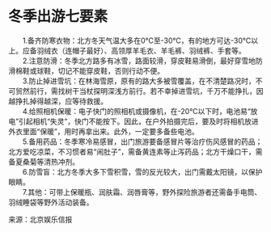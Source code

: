 # 冬季出游七要素  

&emsp;&emsp;1.备齐防寒衣物：北方冬天气温大多在0℃至-30℃，有的地方可达-30℃以上。应备羽绒衣（连帽子最好）、高领厚羊毛衣、羊毛裤、羽绒裤、手套等。  
&emsp;&emsp;2.注意防滑：冬季北方路多有冰雪，路面较滑，穿皮鞋易滑倒，最好穿雪地防滑棉鞋或球鞋，切记不能穿皮鞋，否则行动不便。  
&emsp;&emsp;3.防止掉进雪坑：在林海雪原，原有的路大多被雪覆盖，在不清楚路况时，不可贸然前行，需找树干当杖探明深浅方前行。若不幸掉进雪坑，千万不能挣扎，因越挣扎掉得越深，应等待救援。  
&emsp;&emsp;4.给照相机保暖：电子快门的照相机或摄像机，在-20℃以下时，电池易“放电”引起相机“失灵”，快门不能按下。因此，在户外拍摄完后，要及时将相机放进外衣里面“保暖”，用时再拿出来。此外，一定要多备些电池。  
&emsp;&emsp;5.备用药品：冬季寒冷易感冒，出门旅游要备感冒片等治疗伤风感冒的药品；北方爱吃凉菜，不习惯者易“闹肚子”，需备黄连素等止泻药品；北方干燥口干，需备夏桑菊等清热冲剂。  
&emsp;&emsp;6.防雪盲：北方冬季大多下雪积雪，雪的反光较大，出门需戴太阳镜，以保护眼睛。  
&emsp;&emsp;7.其他：可带上保暖瓶、润肤霜、润唇膏等，野外探险旅游者还需备手电筒、羽绒睡袋等野外活动装备。  

来源：北京娱乐信报  
<!-- Last processed: 2025-07-22 03:44:30 -->
